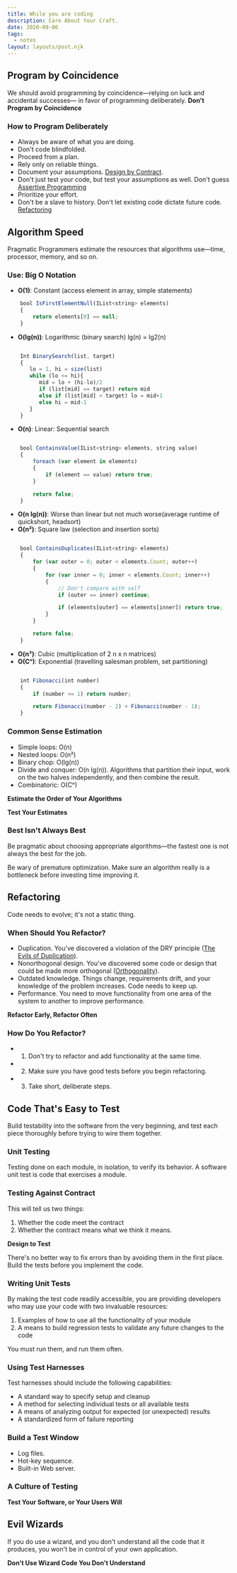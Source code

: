 ```yaml
---
title: While you are coding
description: Care About Your Craft.
date: 2020-09-06
tags:
  - notes
layout: layouts/post.njk
---
```


## Program by Coincidence

We should avoid programming by coincidence—relying on luck and accidental successes— in favor of programming deliberately.
**Don't Program by Coincidence**

### How to Program Deliberately

- Always be aware of what you are doing.
- Don't code blindfolded.
- Proceed from a plan.
- Rely only on reliable things.
- Document your assumptions. [Design by Contract](#21-design-by-contract).
- Don't just test your code, but test your assumptions as well. Don't guess [Assertive Programming](#23-assertive-programming)
- Prioritize your effort.
- Don't be a slave to history. Don't let existing code dictate future code. [Refactoring](#33-refactoring)

## Algorithm Speed

Pragmatic Programmers estimate the resources that algorithms use—time, processor, memory, and so on.

### Use: Big O Notation

- **O(1)**: Constant (access element in array, simple statements)

```js
	bool IsFirstElementNull(IList<string> elements)
	{
    	return elements[0] == null;
	}
```

- **O(lg(n))**: Logarithmic (binary search) lg(n) = lg2(n)

```js

	Int BinarySearch(list, target)
	{
	   lo = 1, hi = size(list)
	   while (lo <= hi){
	      mid = lo + (hi-lo)/2
	      if (list[mid] == target) return mid
	      else if (list[mid] < target) lo = mid+1
	      else hi = mid-1
	   }
	}

```

- **O(n)**: Linear: Sequential search

```js

	bool ContainsValue(IList<string> elements, string value)
	{
	    foreach (var element in elements)
	    {
	        if (element == value) return true;
	    }

	    return false;
	}

```

- **O(n lg(n))**: Worse than linear but not much worse(average runtime of quickshort, headsort)
- **O(n²)**: Square law (selection and insertion sorts)

```js

	bool ContainsDuplicates(IList<string> elements)
	{
	    for (var outer = 0; outer < elements.Count; outer++)
	    {
	        for (var inner = 0; inner < elements.Count; inner++)
	        {
	            // Don't compare with self
	            if (outer == inner) continue;

	            if (elements[outer] == elements[inner]) return true;
	        }
	    }

	    return false;
	}

```

- **O(n³)**: Cubic (multiplication of 2 n x n matrices)
- **O(Cⁿ)**: Exponential (travelling salesman problem, set partitioning)

```js

	int Fibonacci(int number)
	{
	    if (number <= 1) return number;

	    return Fibonacci(number - 2) + Fibonacci(number - 1);
	}
```

### Common Sense Estimation

- Simple loops: O(n)
- Nested loops: O(n²)
- Binary chop: O(lg(n))
- Divide and conquer: O(n lg(n)). Algorithms that partition their input, work on the two halves independently, and then combine the result.
- Combinatoric: O(Cⁿ)

**Estimate the Order of Your Algorithms**

**Test Your Estimates**

### Best Isn't Always Best

Be pragmatic about choosing appropriate algorithms—the fastest one is not always the best for the job.

Be wary of premature optimization. Make sure an algorithm really is a bottleneck before investing time improving it.

## Refactoring

Code needs to evolve; it's not a static thing.

### When Should You Refactor?

- Duplication. You've discovered a violation of the DRY principle ([The Evils of Duplication](#7-the-evils-of-duplication)).
- Nonorthogonal design. You've discovered some code or design that could be made more orthogonal ([Orthogonality](#8-orthogonality)).
- Outdated knowledge. Things change, requirements drift, and your knowledge of the problem increases. Code needs to keep up.
- Performance. You need to move functionality from one area of the system to another to improve performance.

**Refactor Early, Refactor Often**

### How Do You Refactor?

- 1. Don't try to refactor and add functionality at the same time.
- 2. Make sure you have good tests before you begin refactoring.
- 3. Take short, deliberate steps.

## Code That's Easy to Test

Build testability into the software from the very beginning, and test each piece thoroughly before trying to wire them together.

### Unit Testing

Testing done on each module, in isolation, to verify its behavior.
A software unit test is code that exercises a module.

### Testing Against Contract

This will tell us two things:

1. Whether the code meet the contract
2. Whether the contract means what we think it means.

**Design to Test**

There's no better way to fix errors than by avoiding them in the first place.
Build the tests before you implement the code.

### Writing Unit Tests

By making the test code readily accessible, you are providing developers who may use your code with two invaluable resources:

1. Examples of how to use all the functionality of your module
2. A means to build regression tests to validate any future changes to the code

You must run them, and run them often.

### Using Test Harnesses

Test harnesses should include the following capabilities:

- A standard way to specify setup and cleanup
- A method for selecting individual tests or all available tests
- A means of analyzing output for expected (or unexpected) results
- A standardized form of failure reporting

### Build a Test Window

- Log files.
- Hot-key sequence.
- Built-in Web server.

### A Culture of Testing

**Test Your Software, or Your Users Will**

## Evil Wizards

If you do use a wizard, and you don't understand all the code that it produces, you won't be in control of your own application.

**Don't Use Wizard Code You Don't Understand**
